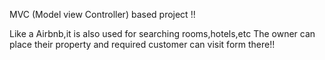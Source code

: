 MVC (Model view Controller) based project !!

Like a Airbnb,it is also used for searching rooms,hotels,etc
The owner can place their property and required customer can visit form there!!
